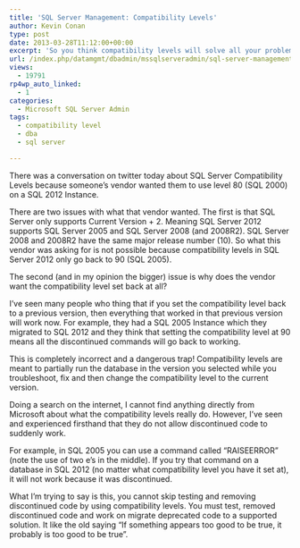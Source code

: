 ```yaml
---
title: 'SQL Server Management: Compatibility Levels'
author: Kevin Conan
type: post
date: 2013-03-28T11:12:00+00:00
excerpt: 'So you think compatibility levels will solve all your problems?  Think again!'
url: /index.php/datamgmt/dbadmin/mssqlserveradmin/sql-server-management-compatibility-levels/
views:
  - 19791
rp4wp_auto_linked:
  - 1
categories:
  - Microsoft SQL Server Admin
tags:
  - compatibility level
  - dba
  - sql server

---
```

There was a conversation on twitter today about SQL Server Compatibility Levels because someone’s vendor wanted them to use level 80 (SQL 2000) on a SQL 2012 Instance. 

There are two issues with what that vendor wanted. The first is that SQL Server only supports Current Version + 2. Meaning SQL Server 2012 supports SQL Server 2005 and SQL Server 2008 (and 2008R2). SQL Server 2008 and 2008R2 have the same major release number (10). So what this vendor was asking for is not possible because compatibility levels in SQL Server 2012 only go back to 90 (SQL 2005).

The second (and in my opinion the bigger) issue is why does the vendor want the compatibility level set back at all? 

I’ve seen many people who thing that if you set the compatibility level back to a previous version, then everything that worked in that previous version will work now. For example, they had a SQL 2005 Instance which they migrated to SQL 2012 and they think that setting the compatibility level at 90 means all the discontinued commands will go back to working.

This is completely incorrect and a dangerous trap! Compatibility levels are meant to partially run the database in the version you selected while you troubleshoot, fix and then change the compatibility level to the current version. 

Doing a search on the internet, I cannot find anything directly from Microsoft about what the compatibility levels really do. However, I’ve seen and experienced firsthand that they do not allow discontinued code to suddenly work.

For example, in SQL 2005 you can use a command called “RAISEERROR” (note the use of two e’s in the middle). If you try that command on a database in SQL 2012 (no matter what compatibility level you have it set at), it will not work because it was discontinued.

What I’m trying to say is this, you cannot skip testing and removing discontinued code by using compatibility levels. You must test, removed discontinued code and work on migrate deprecated code to a supported solution. It like the old saying “If something appears too good to be true, it probably is too good to be true”.
